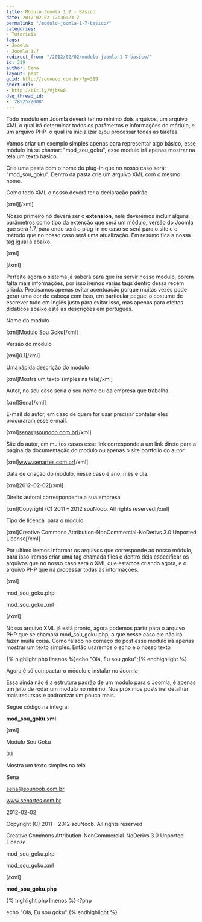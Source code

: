 ```yaml
---
title: Módulo Joomla 1.7 - Básico
date: 2012-02-02 12:30:23 Z
permalink: "/modulo-joomla-1-7-basico/"
categories:
- Tutoriais
tags:
- Joomla
- Joomla 1.7
redirect_from: "/2012/02/02/modulo-joomla-1-7-basico/"
id: 319
author: Sena
layout: post
guid: http://sounoob.com.br/?p=319
short-url:
- http://bit.ly/VjbKw0
dsq_thread_id:
- '2852522008'
---
```


Todo modulo em Joomla deverá ter no mínimo dois arquivos, um arquivo XML o qual irá determinar todos os parâmetros e informações do módulo, e um arquivo PHP  o qual irá inicializar e/ou processar todas as tarefas.

Vamos criar um exemplo simples apenas para representar algo básico, esse módulo irá se chamar: "mod\_sou\_goku", esse modulo irá apenas mostrar na tela um texto básico.<!--more-->

Crie uma pasta com o nome do plug-in que no nosso caso será:  "mod\_sou\_goku". Dentro da pasta crie um arquivo XML com o mesmo nome.

Como todo XML o nosso deverá ter a declaração padrão

[xml]<?xml version="1.0" encoding="utf-8"?>[/xml]

Nosso primeiro nó deverá ser o **extension**, nele deveremos incluir alguns parâmetros como tipo da extenção que será um módulo, versão do Joomla que será 1.7, para onde será o plug-in no caso se será para o site e o método que no nosso caso será uma atualização. Em resumo fica a nossa tag igual à abaixo.

[xml]<extension type="module" version="1.7" client="site" method="upgrade">
  
</extension>[/xml]

Perfeito agora o sistema já saberá para que irá servir nosso modulo, porem falta mais informações, por isso iremos várias tags dentro dessa recém criada. Precisamos apenas evitar acentuação porque muitas vezes pode gerar uma dor de cabeça com isso, em particular peguei o costume de escrever tudo em inglês justo para evitar isso, mas apenas para efeitos didáticos abaixo está às descrições em português.

Nome do modulo

[xml]<name>Modulo Sou Goku</name>[/xml]

Versão do modulo

[xml]<version>0.1</version>[/xml]

Uma rápida descrição do modulo

[xml]<description>Mostra um texto simples na tela</description>[/xml]

Autor, no seu caso seria o seu nome ou da empresa que trabalha.

[xml]<author>Sena</author>[/xml]

E-mail do autor, em caso de quem for usar precisar contatar eles procuraram esse e-mail.

[xml]<authorEmail>sena@sounoob.com.br</authorEmail>[/xml]

Site do autor, em muitos casos esse link corresponde a um link direto para a pagina da documentação do modulo ou apenas o site portfolio do autor.

[xml]<authorUrl>www.senartes.com.br</authorUrl>[/xml]

Data de criação do modulo, nesse caso é ano, mês e dia.

[xml]<creationDate>2012-02-02</creationDate>[/xml]

Direito autoral correspondente a sua empresa

[xml]<copyright>Copyright (C) 2011 – 2012 souNoob. All rights reserved</copyright>[/xml]

Tipo de licença  para o modulo

[xml]<license>Creative Commons Attribution-NonCommercial-NoDerivs 3.0 Unported License</license>[/xml]

Por ultimo iremos informar os arquivos que corresponde ao nosso módulo, para isso iremos criar uma tag chamada files e dentro dela especificar os arquivos que no nosso caso será o XML que estamos criando agora, e o arquivo PHP que irá processar todas as informações.

[xml]<files>
      
<filename module="mod\_sou\_goku">mod\_sou\_goku.php</filename>
      
<filename>mod\_sou\_goku.xml</filename>
  
</files>[/xml]

Nosso arquivo XML já está pronto, agora podemos partir para o arquivo PHP que se chamará mod\_sou\_goku.php, o que nesse caso ele não irá fazer muita coisa. Como falado no começo do post esse modulo irá apenas mostrar um texto simples. Então usaremos o echo e o nosso texto

{% highlight php linenos %}echo "Olá, Eu sou goku";{% endhighlight %} 

Agora é só compactar o módulo e instalar no Joomla

Essa ainda não é a estrutura padrão de um modulo para o Joomla, é apenas um jeito de rodar um modulo no mínimo. Nos próximos posts irei detalhar mais recursos e padronizar um pouco mais.

Segue código na integra:

**mod\_sou\_goku.xml**

[xml]<?xml version="1.0" encoding="utf-8"?>
  
<extension type="module" version="1.7" client="site" method="upgrade">
  
<name>Modulo Sou Goku</name>
  
<version>0.1</version>
  
<description>Mostra um texto simples na tela</description>
  
<author>Sena</author>
  
<authorEmail>sena@sounoob.com.br</authorEmail>
  
<authorUrl>www.senartes.com.br</authorUrl>
  
<creationDate>2012-02-02</creationDate>
  
<copyright>Copyright (C) 2011 – 2012 souNoob. All rights reserved</copyright>
  
<license>Creative Commons Attribution-NonCommercial-NoDerivs 3.0 Unported License</license>
  
<files>
      
<filename module="mod\_sou\_goku">mod\_sou\_goku.php</filename>
      
<filename>mod\_sou\_goku.xml</filename>
  
</files>
  
</extension>[/xml]

**mod\_sou\_goku.php**

{% highlight php linenos %}<?php
  
echo "Olá, Eu sou goku";{% endhighlight %} 